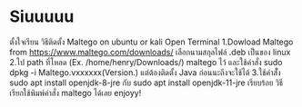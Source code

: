 # Siuuuuu
ตั้งใจเรียน
วิธีติดตั้ง Maltego on ubuntu or kali 
Open Terminal
1.Dowload Maltego  from https://www.maltego.com/downloads/ เลือกนามสกุลไฟล์ .deb เป็นของ linux
2.ไป path ที่โหลด (Ex. /home/henry/Downloads/) maltego ไว้ และใช้คำสั่ง sudo dpkg -i Maltego.vxxxxxx(Version.) 
แต่ต้องติดตั้ง Java ก่อนนะถึงจะใช้ได้
3.ใช้คำสัั่ง sudo apt install openjdk-8-jre กับ sudo apt install openjdk-11-jre
เรียบร้อย วิธีเรียกใช้พิมพ์คำสั่ง maltego ได้เลย enjoyy!
